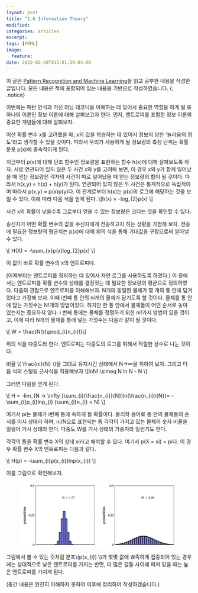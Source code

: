 ```yaml
---
layout: post
title: "1.6 Information Theory"
modified:
categories: articles
excerpt:
tags: [PRML]
image:
  feature:
date: 2022-02-28T015:01:50-04:00
---
```


이 글은 [Pattern Recognition and Machine Learning](https://www.microsoft.com/en-us/research/uploads/prod/2006/01/Bishop-Pattern-Recognition-and-Machine-Learning-2006.pdf)을 읽고 공부한 내용을 작성한 글입니다. 
모든 내용은 책에 포함되어 있는 내용을 기반으로 작성하였습니다.
{: .notice}

이번에는 패턴 인식과 머신 러닝 테크닉을 이해하는 데 있어서 중요한 역할을 하게 될 또 하나의 이론인 정보 이론에 대해 살펴보고자 한다.
먼저, 엔트로피를 포함한 정보 이론의 중요한 개념들에 대해 살펴보자.
 
이산 확률 변수 x를 고려했을 때, x의 값을 학습하는 데 있어서 정보의 양은 '놀라움의 정도'라고 생각할 수 있을 것이다.
따라서 우리가 사용하게 될 정보량의 측정 단위는 확률 분포 p(x)에 종속적이게 된다. 
 
지금부터 p(x)에 대해 단조 함수인 정보량을 표현하는 함수 h(x)에 대해 살펴보도록 하자.
서로 연관되어 있지 않은 두 사건 x와 y를 고려해 보면, 이 경우 x와 y가 함께 일어났을 때 얻는 정보량은 각자의 사건이 따로 일어났을 때 얻는 정보량의 합이 될 것이다. 따라서 h(x,y) = h(x) + h(y)가 된다. 연관되어 있지 않은 두 사건은 통계적으로 독립적이며 따라서 p(x,y) = p(x)p(y)다. 이 관계로부터 h(x)는 p(x)의 로그에 해당하는 것을 보일 수 있다. 이에 따라 다음 식을 얻게 된다.
\\[h(x) = -log_{2}p(x) \\]

사건 x의 확률이 낮을수록 그로부터 얻을 수 있는 정보량은 크다는 것을 확인할 수 있다.
 
송신자가 어떤 확률 변수의 값을 수신자에게 전송하고자 하는 상황을 가정해 보자.
전송에 필요한 정보량의 평균치는 p(x)에 대해 위의 식을 통해 기대값을 구함으로써 알아낼 수 있다.

\\[ H(X) = -\sum_{x}p(x)log_{2}p(x)  \\]

이 값이 바로 확률 변수의 x의 엔트로피다.
 
(이제부터는 엔트로피를 정의하는 데 있어서 자연 로그를 사용하도록 하겠다.)
이 장에서는 엔트로피를 확률 변수의 상태를 결정짓는 데 필요한 정보량의 평균으로 정의하였다. 다음의 관점으로 엔트로피를 이해해보자.
N개의 동일한 물체가 몇 개의 통 안에 담겨 있다고 가정해 보자. 이때 i번쨰 통 안의 ni개의 물체가 담기도록 할 것이다. 물체를 통 안에 담는 가짓수는 N!개의 방법이있다. 하지만 한 통 안에서 물체들이 어떤 순서로 놓여 있는지는 중요하지 않다. i 번째 통에는 물체를 정렬하기 위한 ni!가지 방법이 있을 것이고, 이에 따라 N개의 물체를 통에 넣는 가짓수는 다음과 같이 될 것이다.

\\[ W = \frac{N!}{\prod_{i}n_{i}!}\\]

위의 식을 다중도라 한다. 엔트로피는 다중도의 로그를 취해서 적절한 상수로 나눈 것이다.

비율 \\( \frac{ni}{N} \\)을 그대로 유지시킨 상태에서 N->∞을 취하여 보자. 그리고 다음 식의 스털링 근사식을 적용해보자
\\[lnN! \simeq N ln N - N \\]

그러면 다음을 얻게 된다.


\\[ H = -lim_{N -&gt; \infty }\sum_{i}(\frac{n_{i}}{N})ln(\frac{n_{i}}{N})= -\sum_{i}p_{i}lnp_{i} (\sum_{i}n_{i} = N) \\]

여기서 pi는 물체가 i번째 통에 속하게 될 확률이다. 물리학 용어로 통 안의 물체들의 순서를 미시 상태라 하며, ni/N으로 표현되는 통 각각이 가지고 있는 물체의 숫자 비율을 일컬어 거시 상태라 한다. 다중도 W를 거시 상태의 가중치라 일컫기도 한다.
 
각각의 통을 확률 변수 X의 상태 xi라고 해석할 수 있다. 여기서 p(X = xi) = pi다. 이 경우 확률 변수 X의 엔트로피는 다음과 같다.

\\[ H(p) = -\sum_{i}p(x_{i})lnp(x_{i}) \\]

이를 그림으로 확인해보자.



<figure>
    <a href="/PRML/24.png" alt="image"><img src="/PRML/24.png" alt="image"></a>
</figure>

그림에서 볼 수 있는 것처럼 분포\\(p(x_{i}) \\)가 몇몇 값에 뾰족하게 집중되어 있는 경우에는 상대적으로 낮은 엔트로피를 가지는 반면, 더 많은 값들 사이에 퍼져 있을 때는 높은 엔트로피를 가지게 된다.
 
(중간 내용은 완전히 이해하지 못하여 이후에 정리하여 작성하겠습니다.)


